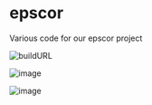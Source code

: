 # epscor
Various code for our epscor project

![buildURL](https://user-images.githubusercontent.com/58920927/120802299-499b5f80-c510-11eb-8cfe-e6b9a9b371cf.PNG)

![image](https://user-images.githubusercontent.com/58920927/120802873-ed850b00-c510-11eb-8037-692c1d4ee09f.png)

![image](https://user-images.githubusercontent.com/58920927/120802891-f37aec00-c510-11eb-8252-15b44e59383c.png)

